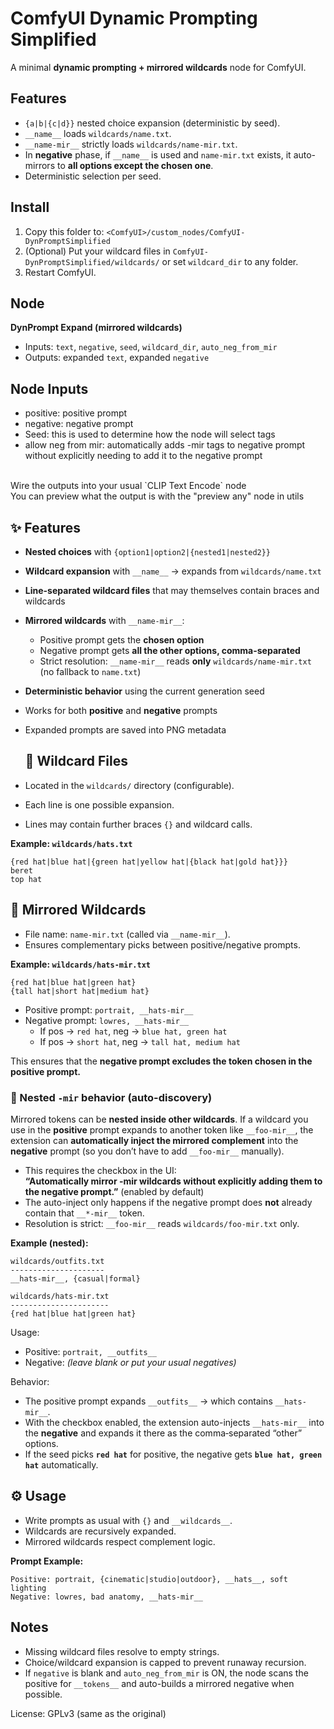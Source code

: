 
# ComfyUI Dynamic Prompting Simplified

A minimal **dynamic prompting + mirrored wildcards** node for ComfyUI.

## Features
- `{a|b|{c|d}}` nested choice expansion (deterministic by seed).
- `__name__` loads `wildcards/name.txt`.
- `__name-mir__` strictly loads `wildcards/name-mir.txt`.
- In **negative** phase, if `__name__` is used and `name-mir.txt` exists, it auto-mirrors to **all options except the chosen one**.
- Deterministic selection per seed.

## Install
1. Copy this folder to: `<ComfyUI>/custom_nodes/ComfyUI-DynPromptSimplified`
2. (Optional) Put your wildcard files in `ComfyUI-DynPromptSimplified/wildcards/` or set `wildcard_dir` to any folder.
3. Restart ComfyUI.

## Node
**DynPrompt Expand (mirrored wildcards)**
- Inputs: `text`, `negative`, `seed`, `wildcard_dir`, `auto_neg_from_mir`
- Outputs: expanded `text`, expanded `negative`

## Node Inputs
- positive: positive prompt
- negative: negative prompt
- Seed: this is used to determine how the node will select tags
- allow neg from mir: automatically adds -mir tags to negative prompt without explicitly needing to add it to the negative prompt
<br>
Wire the outputs into your usual `CLIP Text Encode` node <br>
You can preview what the output is with the "preview any" node in utils

## ✨ Features

- **Nested choices** with `{option1|option2|{nested1|nested2}}`
- **Wildcard expansion** with `__name__` → expands from `wildcards/name.txt`
- **Line-separated wildcard files** that may themselves contain braces and wildcards
- **Mirrored wildcards** with `__name-mir__`:
  - Positive prompt gets the **chosen option**
  - Negative prompt gets **all the other options, comma-separated**
  - Strict resolution: `__name-mir__` reads **only** `wildcards/name-mir.txt` (no fallback to `name.txt`)
- **Deterministic behavior** using the current generation seed
- Works for both **positive** and **negative** prompts
- Expanded prompts are saved into PNG metadata

  ## 📑 Wildcard Files

- Located in the `wildcards/` directory (configurable).
- Each line is one possible expansion.
- Lines may contain further braces `{}` and wildcard calls.

**Example: `wildcards/hats.txt`**
```
{red hat|blue hat|{green hat|yellow hat|{black hat|gold hat}}}
beret
top hat
```

## 🔄 Mirrored Wildcards

- File name: `name-mir.txt` (called via `__name-mir__`).
- Ensures complementary picks between positive/negative prompts.

**Example: `wildcards/hats-mir.txt`**
```
{red hat|blue hat|green hat}
{tall hat|short hat|medium hat}
```

- Positive prompt: `portrait, __hats-mir__`
- Negative prompt: `lowres, __hats-mir__`
  - If pos → `red hat`, neg → `blue hat, green hat`
  - If pos → `short hat`, neg → `tall hat, medium hat`

This ensures that the **negative prompt excludes the token chosen in the positive prompt.**

### 🧩 Nested `-mir` behavior (auto-discovery)

Mirrored tokens can be **nested inside other wildcards**. If a wildcard you use in the **positive** prompt expands to another token like `__foo-mir__`, the extension can **automatically inject the mirrored complement** into the **negative** prompt (so you don’t have to add `__foo-mir__` manually).

- This requires the checkbox in the UI:  
  **“Automatically mirror -mir wildcards without explicitly adding them to the negative prompt.”** (enabled by default)
- The auto-inject only happens if the negative prompt does **not** already contain that `__*-mir__` token.
- Resolution is strict: `__foo-mir__` reads `wildcards/foo-mir.txt` only.

**Example (nested):**
```
wildcards/outfits.txt
---------------------
__hats-mir__, {casual|formal}

wildcards/hats-mir.txt
----------------------
{red hat|blue hat|green hat}
```

Usage:
- Positive: `portrait, __outfits__`
- Negative: *(leave blank or put your usual negatives)*

Behavior:
- The positive prompt expands `__outfits__` → which contains `__hats-mir__`.
- With the checkbox enabled, the extension auto-injects `__hats-mir__` into the **negative** and expands it there as the comma‑separated “other” options.
- If the seed picks **`red hat`** for positive, the negative gets **`blue hat, green hat`** automatically.

## ⚙️ Usage

- Write prompts as usual with `{}` and `__wildcards__`.
- Wildcards are recursively expanded.
- Mirrored wildcards respect complement logic.

**Prompt Example:**
```
Positive: portrait, {cinematic|studio|outdoor}, __hats__, soft lighting
Negative: lowres, bad anatomy, __hats-mir__
```

## Notes
- Missing wildcard files resolve to empty strings.
- Choice/wildcard expansion is capped to prevent runaway recursion.
- If `negative` is blank and `auto_neg_from_mir` is ON, the node scans the positive for `__tokens__`
  and auto-builds a mirrored negative when possible.

License: GPLv3 (same as the original)
